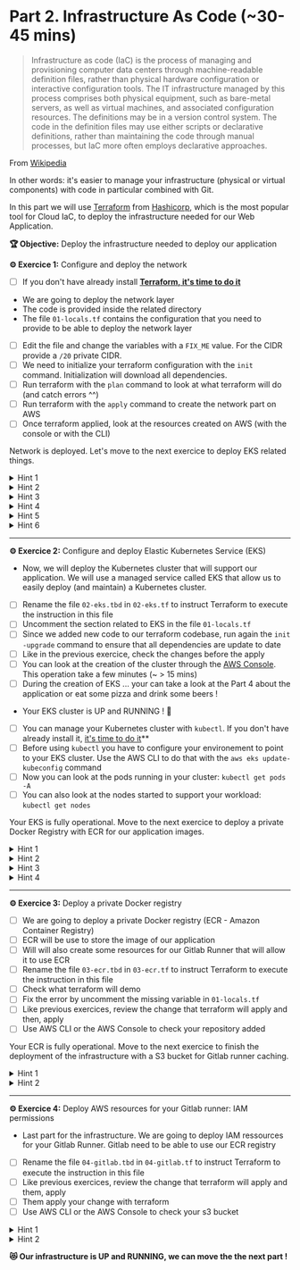 # Part 2. Infrastructure As Code (~30-45 mins)

> Infrastructure as code (IaC) is the process of managing and provisioning computer data centers through machine-readable definition files, rather than physical hardware configuration or interactive configuration tools. The IT infrastructure managed by this process comprises both physical equipment, such as bare-metal servers, as well as virtual machines, and associated configuration resources. The definitions may be in a version control system. The code in the definition files may use either scripts or declarative definitions, rather than maintaining the code through manual processes, but IaC more often employs declarative approaches. 

From [Wikipedia](https://en.wikipedia.org/wiki/Infrastructure_as_code)

In other words: it's easier to manage your infrastructure (physical or virtual components) with code in particular combined with Git.

In this part we will use [Terraform](https://www.terraform.io/) from [Hashicorp](https://www.hashicorp.com/), which is the most popular tool for Cloud IaC, to deploy the infrastructure needed for our Web Application.

**🏆 Objective:** Deploy the infrastructure needed to deploy our application

**⚙️ Exercice 1:** Configure and deploy the network

- [ ] If you don't have already install **[Terraform, it's time to do it](https://learn.hashicorp.com/tutorials/terraform/install-cli)**

- We are going to deploy the network layer
- The code is provided inside the related directory 
- The file `01-locals.tf` contains the configuration that you need to provide to be able to deploy the network layer

- [ ] Edit the file and change the variables with a `FIX_ME` value. For the CIDR provide a `/20` private CIDR.
- [ ] We need to initialize your terraform configuration with the `init` command. Initialization will download all dependencies.
- [ ] Run terraform with the `plan` command to look at what terraform will do (and catch errors ^^)
- [ ] Run terraform with the `apply` command to create the network part on AWS
- [ ] Once terraform applied, look at the resources created on AWS (with the console or with the CLI)

Network is deployed. Let's move to the next exercice to deploy EKS related things.

<details>
<summary>Hint 1</summary>
Example CIDR: 10.10.0.0/20
</details>

<details>
<summary>Hint 2</summary>
To run a `init` with Terraform : `terraform init`
</details>

<details>
<summary>Hint 3</summary>
To run a `plan` with Terraform : `terraform plan`
</details>

<details>
<summary>Hint 4</summary>
To run a `apply` with Terraform : `terraform apply`
</details>

<details>
<summary>Hint 5</summary>
It's always a good practice to check what Terraform will do with the plan command before applying. That's allow you to understand the changes that you are going to do. Even if the `apply` command will show you the changes, it's highly recommanded to plan before (to avoid quick answer to the question in the apply without reviewing your changes).
</details>

<details>
<summary>Hint 6</summary>
You can check your VPC and subnets with the AWS CLI: 

```
aws ec2 describe-vpcs
aws ec2 describe-subnets
```

You could also see all the changes with the [AWS Web Console](https://eu-west-3.console.aws.amazon.com/vpc/home?region=eu-west-3#).
</details>

---

**⚙️ Exercice 2:** Configure and deploy Elastic Kubernetes Service (EKS)

- Now, we will deploy the Kubernetes cluster that will support our application. We will use a managed service called EKS that allow us to easily deploy (and maintain) a Kubernetes cluster.

- [ ] Rename the file `02-eks.tbd` in `02-eks.tf` to instruct Terraform to execute the instruction in this file
- [ ] Uncomment the section related to EKS in the file `01-locals.tf`
- [ ] Since we added new code to our terraform codebase, run again the `init -upgrade` command to ensure that all dependencies are update to date 
- [ ] Like in the previous exercice, check the changes before the apply
- [ ] You can look at the creation of the cluster through the [AWS Console](https://eu-west-3.console.aws.amazon.com/eks/home?region=eu-west-3). This operation take a few minutes (~ > 15 mins)
- [ ] During the creation of EKS ... your can take a look at the Part 4 about the application or eat some pizza and drink some beers !

- Your EKS cluster is UP and RUNNING ! 🍾

- [ ] You can manage your Kubernetes cluster with `kubectl`. If you don't have already install it, [it's time to do it](https://kubernetes.io/docs/tasks/tools/)**
- [ ] Before using `kubectl` you have to configure your environement to point to your EKS cluster. Use the AWS CLI to do that with the `aws eks update-kubeconfig` command
- [ ] Now you can look at the pods running in your cluster: `kubectl get pods -A`
- [ ] You can also look at the nodes started to support your workload: `kubectl get nodes`

Your EKS is fully operational. Move to the next exercice to deploy a private Docker Registry with ECR for our application images.

<details>
<summary>Hint 1</summary>
To run a `plan` with Terraform : `terraform plan`
</details>

<details>
<summary>Hint 2</summary>
To run a `init` with Terraform : `terraform init`
To run a `plan` with Terraform : `terraform plan`
To run a `apply` with Terraform : `terraform apply`
</details>

<details>
<summary>Hint 3</summary>
To configure your kubectl environment with your cluster: run the following command : 

```
aws eks update-kubeconfig --name REPLACE_WITH_YOUR_CLUSTER_NAME --region eu-west-3
```
</details>

<details>
<summary>Hint 4</summary>
To find your running pods:
```
kubectl get pods -A # -A mean on all namespace
```
</details>

---

**⚙️ Exercice 3:** Deploy a private Docker registry

- [ ] We are going to deploy a private Docker registry (ECR - Amazon Container Registry) 
- [ ] ECR will be use to store the image of our application
- [ ] Will will also create some resources for our Gitlab Runner that will allow it to use ECR
- [ ] Rename the file `03-ecr.tbd` in `03-ecr.tf` to instruct Terraform to execute the instruction in this file
- [ ] Check what terraform will demo
- [ ] Fix the error by uncomment the missing variable in `01-locals.tf`
- [ ] Like previous exercices, review the change that terraform will apply and then, apply
- [ ] Use AWS CLI or the AWS Console to check your repository added

Your ECR is fully operational. Move to the next exercice to finish the deployment of the infrastructure with a S3 bucket for Gitlab runner caching.

<details>
<summary>Hint 1</summary>
Code for add a repository on ECR:
```
  ecrs = {
    "app" = {
      name = "dojo-padok-${local.owner}"
    }
  }
```
</details>

<details>
<summary>Hint 2</summary>

Get the list of your repository with AWS CLI:

```
aws ecr describe-repositories
```
</details>

---

**⚙️ Exercice 4:** Deploy AWS resources for your Gitlab runner: IAM permissions

- Last part for the infrastructure. We are going to deploy IAM ressources for your Gitlab Runner. Gitlab need to be able to use our ECR registry

- [ ] Rename the file `04-gitlab.tbd` in `04-gitlab.tf` to instruct Terraform to execute the instruction in this file
- [ ] Like previous exercices, review the change that terraform will apply and them, apply
- [ ] Them apply your change with terraform
- [ ] Use AWS CLI or the AWS Console to check your s3 bucket

<details>
<summary>Hint 1</summary>
Example of Gitlab caching S3 uniq name
```
padok-dojo-gitlab-caching-guillaume
```
</details>

<details>
<summary>Hint 2</summary>
Get the list of your bucket with AWS CLI:

```
aws s3api list-buckets
```
</details>

**😻 Our infrastructure is UP and RUNNING, we can move the the next part !**